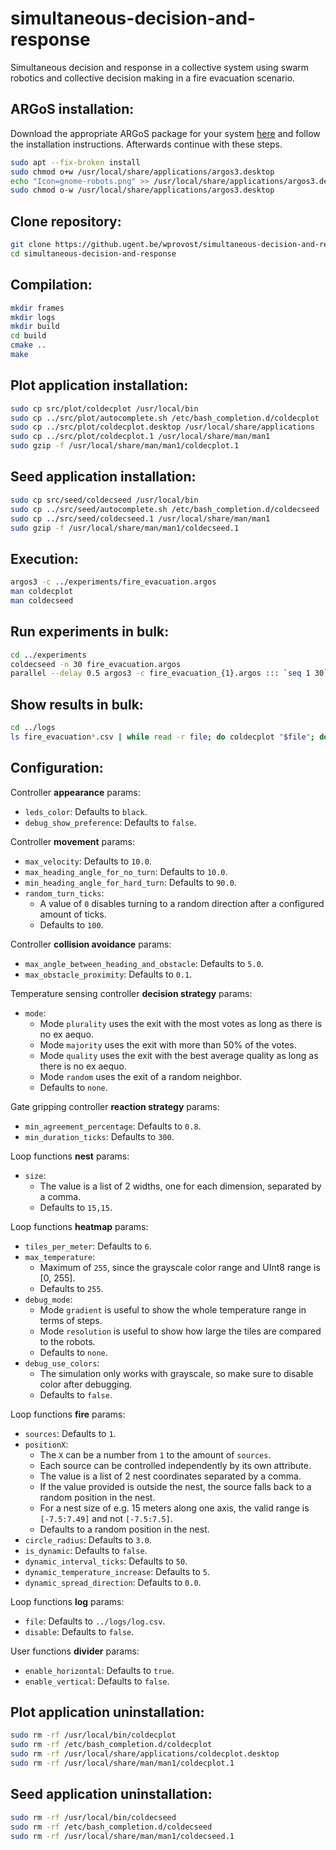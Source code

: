 # simultaneous-decision-and-response
Simultaneous decision and response in a collective system using swarm robotics and collective decision making in a fire evacuation scenario.

## ARGoS installation:
Download the appropriate ARGoS package for your system [here](https://www.argos-sim.info/core.php) and follow the installation instructions. Afterwards continue with these steps.
```bash
sudo apt --fix-broken install
sudo chmod o+w /usr/local/share/applications/argos3.desktop
echo "Icon=gnome-robots.png" >> /usr/local/share/applications/argos3.desktop
sudo chmod o-w /usr/local/share/applications/argos3.desktop
```

## Clone repository:
```bash
git clone https://github.ugent.be/wprovost/simultaneous-decision-and-response
cd simultaneous-decision-and-response
```

## Compilation:
```bash
mkdir frames
mkdir logs
mkdir build
cd build
cmake ..
make
```

## Plot application installation:
```bash
sudo cp src/plot/coldecplot /usr/local/bin
sudo cp ../src/plot/autocomplete.sh /etc/bash_completion.d/coldecplot
sudo cp ../src/plot/coldecplot.desktop /usr/local/share/applications
sudo cp ../src/plot/coldecplot.1 /usr/local/share/man/man1
sudo gzip -f /usr/local/share/man/man1/coldecplot.1
```

## Seed application installation:
```bash
sudo cp src/seed/coldecseed /usr/local/bin
sudo cp ../src/seed/autocomplete.sh /etc/bash_completion.d/coldecseed
sudo cp ../src/seed/coldecseed.1 /usr/local/share/man/man1
sudo gzip -f /usr/local/share/man/man1/coldecseed.1
```

## Execution:
```bash
argos3 -c ../experiments/fire_evacuation.argos
man coldecplot
man coldecseed
```

## Run experiments in bulk:
```bash
cd ../experiments
coldecseed -n 30 fire_evacuation.argos
parallel --delay 0.5 argos3 -c fire_evacuation_{1}.argos ::: `seq 1 30`
```

## Show results in bulk:
```bash
cd ../logs
ls fire_evacuation*.csv | while read -r file; do coldecplot "$file"; done
```

## Configuration:
Controller **appearance** params:
* `leds_color`: Defaults to `black`.
* `debug_show_preference`: Defaults to `false`.

Controller **movement** params:
* `max_velocity`: Defaults to `10.0`.
* `max_heading_angle_for_no_turn`: Defaults to `10.0`.
* `min_heading_angle_for_hard_turn`: Defaults to `90.0`.
* `random_turn_ticks`:
  * A value of `0` disables turning to a random direction after a configured amount of ticks.
  * Defaults to `100`.

Controller **collision avoidance** params:
* `max_angle_between_heading_and_obstacle`: Defaults to `5.0`.
* `max_obstacle_proximity`: Defaults to `0.1`.

Temperature sensing controller **decision strategy** params:
* `mode`:
  * Mode `plurality` uses the exit with the most votes as long as there is no ex aequo.
  * Mode `majority` uses the exit with more than 50% of the votes.
  * Mode `quality` uses the exit with the best average quality as long as there is no ex aequo.
  * Mode `random` uses the exit of a random neighbor.
  * Defaults to `none`.

Gate gripping controller **reaction strategy** params:
* `min_agreement_percentage`: Defaults to `0.8`.
* `min_duration_ticks`: Defaults to `300`.

Loop functions **nest** params:
* `size`:
  * The value is a list of 2 widths, one for each dimension, separated by a comma.
  * Defaults to `15,15`.

Loop functions **heatmap** params:
* `tiles_per_meter`: Defaults to `6`.
* `max_temperature`:
  * Maximum of `255`, since the grayscale color range and UInt8 range is [0, 255].
  * Defaults to `255`.
* `debug_mode`:
  * Mode `gradient` is useful to show the whole temperature range in terms of steps.
  * Mode `resolution` is useful to show how large the tiles are compared to the robots.
  * Defaults to `none`.
* `debug_use_colors`:
  * The simulation only works with grayscale, so make sure to disable color after debugging.
  * Defaults to `false`.

Loop functions **fire** params:
* `sources`: Defaults to `1`.
* `positionX`:
  * The `X` can be a number from `1` to the amount of `sources`.
  * Each source can be controlled independently by its own attribute.
  * The value is a list of 2 nest coordinates separated by a comma.
  * If the value provided is outside the nest, the source falls back to a random position in the nest.
  * For a nest size of e.g. 15 meters along one axis, the valid range is `[-7.5:7.49]` and not `[-7.5:7.5]`.
  * Defaults to a random position in the nest.
* `circle_radius`: Defaults to `3.0`.
* `is_dynamic`: Defaults to `false`.
* `dynamic_interval_ticks`: Defaults to `50`.
* `dynamic_temperature_increase`: Defaults to `5`.
* `dynamic_spread_direction`: Defaults to `0.0`.

Loop functions **log** params:
* `file`: Defaults to `../logs/log.csv`.
* `disable`: Defaults to `false`.

User functions **divider** params:
* `enable_horizontal`: Defaults to `true`.
* `enable_vertical`: Defaults to `false`.

## Plot application uninstallation:
```bash
sudo rm -rf /usr/local/bin/coldecplot
sudo rm -rf /etc/bash_completion.d/coldecplot
sudo rm -rf /usr/local/share/applications/coldecplot.desktop
sudo rm -rf /usr/local/share/man/man1/coldecplot.1
```

## Seed application uninstallation:
```bash
sudo rm -rf /usr/local/bin/coldecseed
sudo rm -rf /etc/bash_completion.d/coldecseed
sudo rm -rf /usr/local/share/man/man1/coldecseed.1
```
